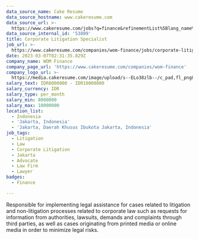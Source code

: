 ```yaml
---
data_source_name: Cake Resume
data_source_hostname: www.cakeresume.com
data_source_url: >-
  https://www.cakeresume.com/jobs?q=finance&refinementList%5Blang_name%5D%5B0%5D=English&refinementList%5Bsalary_type%5D=per_year&range%5Bsalary_range%5D%5Bmin%5D=1000000&page=3
data_source_internal_id: '53809'
title: Corporate Litigation Specialist
job_url: >-
  https://www.cakeresume.com/companies/wom-finance/jobs/corporate-litigation-specialist
date: 2023-03-07T02:31:35.829Z
company_name: WOM Finance
company_page_url: 'https://www.cakeresume.com/companies/wom-finance'
company_logo_url: >-
  https://media.cakeresume.com/image/upload/s--ELo38zlb--/c_pad,fl_png8,h_200,w_200/v1675664211/vhowrxjt0vruf3y7u0ri.png
salary_text: IDR8000000 - IDR10000000
salary_currency: IDR
salary_type: per_month
salary_min: 8000000
salary_max: 10000000
location_list:
  - Indonesia
  - 'Jakarta, Indonesia'
  - 'Jakarta, Daerah Khusus Ibukota Jakarta, Indonesia'
job_tags:
  - Litigation
  - Law
  - Corporate Litigation
  - Jakarta
  - Advocate
  - Law Firm
  - Lawyer
badges:
  - Finance

---
```


Responsible for implementing legal assistance for cases related to litigation and non-litigation processes related to corporate law such as requests for information from authorities, lawsuits, demands and complaints through third parties, as well as cases originating from printed media or online media in order to minimize legal risks.